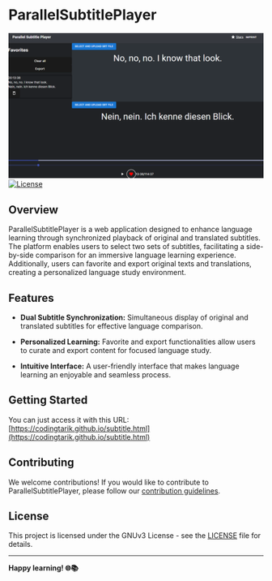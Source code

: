 # ParallelSubtitlePlayer

![](preview.png)
[![License](https://img.shields.io/badge/license-MIT-blue.svg)](https://opensource.org/licenses/MIT)

## Overview

ParallelSubtitlePlayer is a web application designed to enhance language learning through synchronized playback of original and translated subtitles. The platform enables users to select two sets of subtitles, facilitating a side-by-side comparison for an immersive language learning experience. Additionally, users can favorite and export original texts and translations, creating a personalized language study environment.

## Features

- **Dual Subtitle Synchronization:** Simultaneous display of original and translated subtitles for effective language comparison.
  
- **Personalized Learning:** Favorite and export functionalities allow users to curate and export content for focused language study.

- **Intuitive Interface:** A user-friendly interface that makes language learning an enjoyable and seamless process.

## Getting Started

You can just access it with this URL: [https://codingtarik.github.io/subtitle.html](https://codingtarik.github.io/subtitle.html)

## Contributing

We welcome contributions! If you would like to contribute to ParallelSubtitlePlayer, please follow our [contribution guidelines](CONTRIBUTE.md).

## License

This project is licensed under the GNUv3 License - see the [LICENSE](LICENSE) file for details.

---

**Happy learning! 🌐📚**
